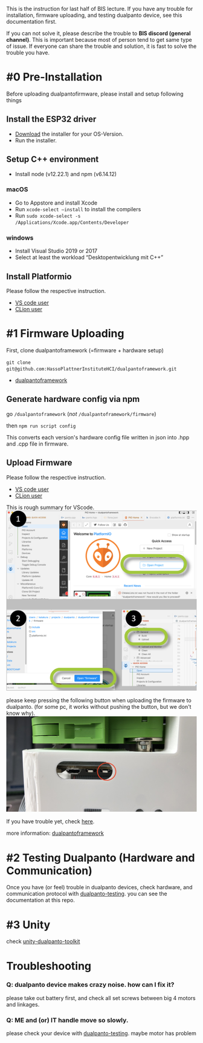 This is the instruction for last half of BIS lecture. If you have any trouble for installation, firmware uploading, and testing dualpanto device, see this documentation first.

If you can not solve it, please describe the trouble to **BIS discord (general channel)**. This is important because most of person tend to get same type of issue. If everyone can share the trouble and solution,  it is fast to solve the trouble you have.

# #0 Pre-Installation
Before uploading dualpantofirmware, please install and setup following things

## Install the ESP32 driver

- [Download](https://www.silabs.com/developers/usb-to-uart-bridge-vcp-drivers?tab=downloads) the installer for your OS-Version.
- Run the installer.

## Setup C++ environment

- Install node (v12.22.1) and npm (v6.14.12)

### macOS
 - Go to Appstore and install Xcode
 - Run `xcode-select –install` to install the compilers
 - Run `sudo xcode-select -s /Applications/Xcode.app/Contents/Developer`

### windows
 - Install Visual Studio 2019 or 2017
 - Select at least the workload “Desktopentwicklung mit C++”

## Install Platformio
Please follow the respective instruction.
- [VS code user](https://docs.platformio.org/en/latest/integration/ide/vscode.html)
- [CLion user](https://www.jetbrains.com/help/clion/platformio.html)


# #1 Firmware Uploading
First, clone dualpantoframework (=firmware + hardware setup)

`git clone git@github.com:HassoPlattnerInstituteHCI/dualpantoframework.git`
- [dualpantoframework](https://github.com/HassoPlattnerInstituteHCI/dualpantoframework) 

## Generate hardware config via npm
go `/dualpantoframework` (_not_ `/dualpantoframework/firmware`) 

then
`npm run script config`


This converts each version's hardware config file written in json into .hpp and .cpp file in firmware.

## Upload Firmware
Please follow the respective instruction.
- [VS code user](https://docs.platformio.org/en/latest/integration/ide/vscode.html)
- [CLion user](https://www.jetbrains.com/help/clion/platformio.html)

This is rough summary for VScode.
![platformio](images/platformio.png)

please keep pressing the following button when uploading the firmware to dualpanto. (for some pc, it works without pushing the button, but we don't know why).
![dualpanto_switch](images/dualpanto_switch.jpg)

If you have trouble yet, check [here](https://hpi.de/baudisch/dokuwiki/building-interactive-systems-ss2024/setup/dp-firmware).

more information: [dualpantoframework](https://github.com/HassoPlattnerInstituteHCI/dualpantoframework) 

# #2 Testing Dualpanto (Hardware and Communication)
Once you have (or feel) trouble in dualpanto devices, check hardware, and communication protocol with
[dualpanto-testing](https://github.com/HassoPlattnerInstituteHCI/dualpanto-testing). you can see the documentation at this repo.

# #3 Unity
check [unity-dualpanto-toolkit](https://github.com/HassoPlattnerInstituteHCI/unity-dualpanto-toolkit)


# Troubleshooting

### Q: dualpanto device makes crazy noise. how can I fix it?
please take out battery first, and check all set screws between big 4 motors and linkages.

### Q: ME and (or) IT handle move so slowly.
please check your device with [dualpanto-testing](https://github.com/HassoPlattnerInstituteHCI/dualpanto-testing). maybe motor has problem